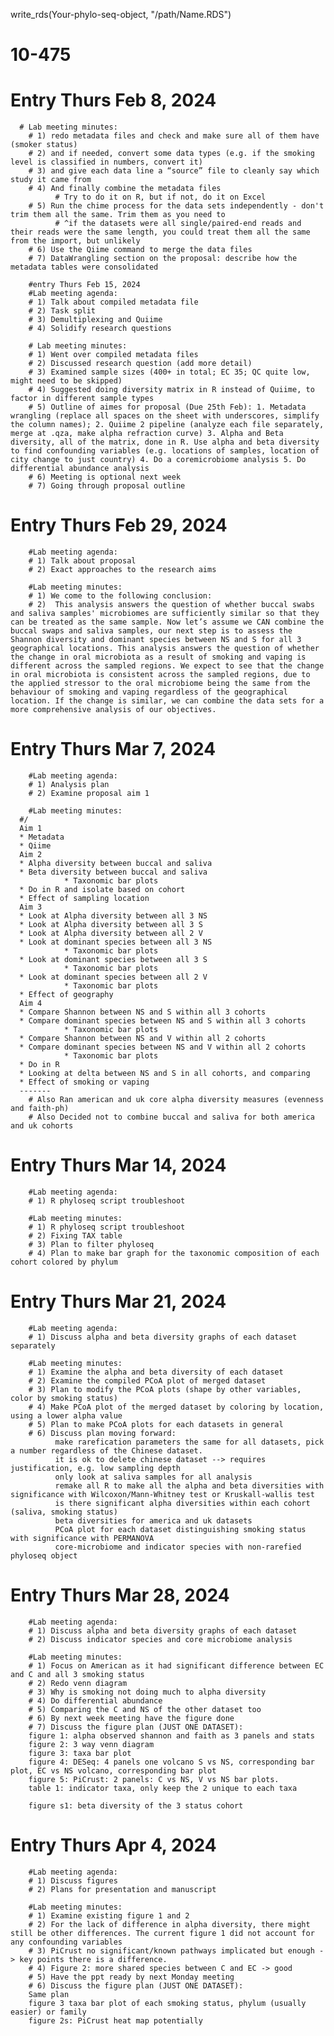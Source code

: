 write_rds(Your-phylo-seq-object, "/path/Name.RDS")
# 10-475

# Entry Thurs Feb 8, 2024 
      # Lab meeting minutes: 
        # 1) redo metadata files and check and make sure all of them have (smoker status) 
        # 2) and if needed, convert some data types (e.g. if the smoking level is classified in numbers, convert it) 
        # 3) and give each data line a “source” file to cleanly say which study it came from 
        # 4) And finally combine the metadata files 
              # Try to do it on R, but if not, do it on Excel 
        # 5) Run the chime process for the data sets independently - don't trim them all the same. Trim them as you need to
              # ^if the datasets were all single/paired-end reads and their reads were the same length, you could treat them all the same from the import, but unlikely 
        # 6) Use the Qiime command to merge the data files 
        # 7) DataWrangling section on the proposal: describe how the metadata tables were consolidated 

        #entry Thurs Feb 15, 2024
        #Lab meeting agenda: 
        # 1) Talk about compiled metadata file 
        # 2) Task split
        # 3) Demultiplexing and Quiime
        # 4) Solidify research questions

        # Lab meeting minutes: 
        # 1) Went over compiled metadata files
        # 2) Discussed research question (add more detail)
        # 3) Examined sample sizes (400+ in total; EC 35; QC quite low, might need to be skipped)
        # 4) Suggested doing diversity matrix in R instead of Quiime, to factor in different sample types
        # 5) Outline of aimes for proposal (Due 25th Feb): 1. Metadata wrangling (replace all spaces on the sheet with underscores, simplify the column names); 2. Quiime 2 pipeline (analyze each file separately, merge at .qza, make alpha refraction curve) 3. Alpha and Beta diversity, all of the matrix, done in R. Use alpha and beta diversity to find confounding variables (e.g. locations of samples, location of city change to just country) 4. Do a coremicrobiome analysis 5. Do differential abundance analysis
        # 6) Meeting is optional next week
        # 7) Going through proposal outline
        
# Entry Thurs Feb 29, 2024
        #Lab meeting agenda: 
        # 1) Talk about proposal 
        # 2) Exact approaches to the research aims

        #Lab meeting minutes: 
        # 1) We come to the following conclusion:
        # 2)  This analysis answers the question of whether buccal swabs and saliva samples' microbiomes are sufficiently similar so that they can be treated as the same sample. Now let’s assume we CAN combine the buccal swaps and saliva samples, our next step is to assess the Shannon diversity and dominant species between NS and S for all 3 geographical locations. This analysis answers the question of whether the change in oral microbiota as a result of smoking and vaping is different across the sampled regions. We expect to see that the change in oral microbiota is consistent across the sampled regions, due to the applied stressor to the oral microbiome being the same from the behaviour of smoking and vaping regardless of the geographical location. If the change is similar, we can combine the data sets for a more comprehensive analysis of our objectives.
    

# Entry Thurs Mar 7, 2024
        #Lab meeting agenda: 
        # 1) Analysis plan 
        # 2) Examine proposal aim 1

        #Lab meeting minutes: 
      #/
      Aim 1
      * Metadata 
      * Qiime 
      Aim 2
      * Alpha diversity between buccal and saliva
      * Beta diversity between buccal and saliva
                * Taxonomic bar plots
      * Do in R and isolate based on cohort 
      * Effect of sampling location 
      Aim 3
      * Look at Alpha diversity between all 3 NS
      * Look at Alpha diversity between all 3 S
      * Look at Alpha diversity between all 2 V
      * Look at dominant species between all 3 NS
                * Taxonomic bar plots
      * Look at dominant species between all 3 S
                * Taxonomic bar plots
      * Look at dominant species between all 2 V
                * Taxonomic bar plots
      * Effect of geography 
      Aim 4
      * Compare Shannon between NS and S within all 3 cohorts 
      * Compare dominant species between NS and S within all 3 cohorts 
                * Taxonomic bar plots
      * Compare Shannon between NS and V within all 2 cohorts 
      * Compare dominant species between NS and V within all 2 cohorts 
                * Taxonomic bar plots
      * Do in R 
      * Looking at delta between NS and S in all cohorts, and comparing 
      * Effect of smoking or vaping
      -------
        # Also Ran american and uk core alpha diversity measures (evenness and faith-ph) 
        # Also Decided not to combine buccal and saliva for both america and uk cohorts

 # Entry Thurs Mar 14, 2024
        #Lab meeting agenda: 
        # 1) R phyloseq script troubleshoot 

        #Lab meeting minutes: 
        # 1) R phyloseq script troubleshoot
        # 2) Fixing TAX table 
        # 3) Plan to filter phyloseq
        # 4) Plan to make bar graph for the taxonomic composition of each cohort colored by phylum

 # Entry Thurs Mar 21, 2024
        #Lab meeting agenda: 
        # 1) Discuss alpha and beta diversity graphs of each dataset separately 

        #Lab meeting minutes: 
        # 1) Examine the alpha and beta diversity of each dataset
        # 2) Examine the compiled PCoA plot of merged dataset
        # 3) Plan to modify the PCoA plots (shape by other variables, color by smoking status)
        # 4) Make PCoA plot of the merged dataset by coloring by location, using a lower alpha value
        # 5) Plan to make PCoA plots for each datasets in general
        # 6) Discuss plan moving forward: 
              make rarefication parameters the same for all datasets, pick a number regardless of the Chinese dataset. 
              it is ok to delete chinese dataset --> requires justification, e.g. low sampling depth 
              only look at saliva samples for all analysis
              remake all R to make all the alpha and beta diversities with significance with Wilcoxon/Mann-Whitney test or Kruskall-wallis test
              is there significant alpha diversities within each cohort (saliva, smoking status)
              beta diversities for america and uk datasets 
              PCoA plot for each dataset distinguishing smoking status with significance with PERMANOVA 
              core-microbiome and indicator species with non-rarefied phyloseq object 

# Entry Thurs Mar 28, 2024
        #Lab meeting agenda: 
        # 1) Discuss alpha and beta diversity graphs of each dataset 
        # 2) Discuss indicator species and core microbiome analysis

        #Lab meeting minutes: 
        # 1) Focus on American as it had significant difference between EC and C and all 3 smoking status
        # 2) Redo venn diagram 
        # 3) Why is smoking not doing much to alpha diversity
        # 4) Do differential abundance 
        # 5) Comparing the C and NS of the other dataset too
        # 6) By next week meeting have the figure done
        # 7) Discuss the figure plan (JUST ONE DATASET):
        figure 1: alpha observed shannon and faith as 3 panels and stats 
        figure 2: 3 way venn diagram 
        figure 3: taxa bar plot 
        figure 4: DESeq: 4 panels one volcano S vs NS, corresponding bar plot, EC vs NS volcano, corresponding bar plot 
        figure 5: PiCrust: 2 panels: C vs NS, V vs NS bar plots.
        table 1: indicator taxa, only keep the 2 unique to each taxa 

        figure s1: beta diversity of the 3 status cohort 
        
# Entry Thurs Apr 4, 2024
        #Lab meeting agenda: 
        # 1) Discuss figures  
        # 2) Plans for presentation and manuscript

        #Lab meeting minutes: 
        # 1) Examine existing figure 1 and 2 
        # 2) For the lack of difference in alpha diversity, there might still be other differences. The current figure 1 did not account for any confounding variables
        # 3) PiCrust no significant/known pathways implicated but enough -> key points there is a difference. 
        # 4) Figure 2: more shared species between C and EC -> good
        # 5) Have the ppt ready by next Monday meeting
        # 6) Discuss the figure plan (JUST ONE DATASET):
        Same plan
        figure 3 taxa bar plot of each smoking status, phylum (usually easier) or family
        figure 2s: PiCrust heat map potentially
         
             
